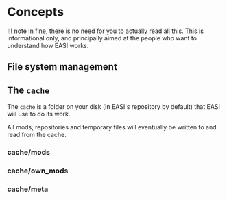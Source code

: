 # Concepts
    
!!! note
    In fine, there is no need for you to actually read all this. This is informational only, and principally aimed at the people who want to understand how EASI works.
    
## File system management

## The `cache`

The `cache` is a folder on your disk (in EASI's repository by default) that EASI will use to do its work.

All mods, repositories and temporary files will eventually be written to and read from the cache.

### cache/mods

### cache/own_mods

### cache/meta

[root_repo]: https://www.github.com/EASIMETA/EASIMETA
[git_guide]: http://rogerdudler.github.io/git-guide/
[git_basics]: https://git-scm.com/book/en/v2/Getting-Started-Git-Basics
[git_aha]: https://betterexplained.com/articles/aha-moments-when-learning-git/
[git_concepts]: https://www.sbf5.com/~cduan/technical/git/
[git_intro]: https://www.intertech.com/Blog/introduction-to-git-concepts/